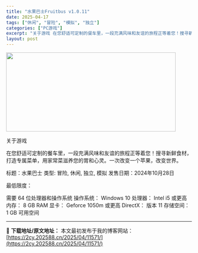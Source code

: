 ```yaml
---
title: "水果巴士Fruitbus v1.0.11"
date: 2025-04-17
tags: ["休闲", "冒险", "模拟", "独立"]
categories: ["PC游戏"]
excerpt: "关于游戏 在您舒适可定制的餐车里，一段充满风味和友谊的旅程正等着您！搜寻新鲜食材，打造专属菜单，用家常菜滋养您的胃和心灵。一次改变一个苹果，改变世界。 标题：水果巴士 类型: 冒险, 休闲, 独立, 模拟 发售日期：2024年10月28日 最低限度： 需要 64 位处理器和操作系统 操作系统： Wi&hellip;"
layout: post
---
```


<img class="aligncenter size-full wp-image-11572" src="https://2cy.202588.cn/wp-content/uploads/2025/04/2025041705291924.webp" alt="" width="460" height="215" />

关于游戏

在您舒适可定制的餐车里，一段充满风味和友谊的旅程正等着您！搜寻新鲜食材，打造专属菜单，用家常菜滋养您的胃和心灵。一次改变一个苹果，改变世界。

标题：水果巴士
类型: 冒险, 休闲, 独立, 模拟
发售日期：2024年10月28日

最低限度：

需要 64 位处理器和操作系统
操作系统： Windows 10
处理器： Intel i5 或更高
内存： 8 GB RAM
显卡： Geforce 1050m 或更高
DirectX： 版本 11
存储空间： 1 GB 可用空间

---
📖 **下载地址/原文地址：** 本文最初发布于我的博客网站：[https://2cy.202588.cn/2025/04/11571/](https://2cy.202588.cn/2025/04/11571/)
